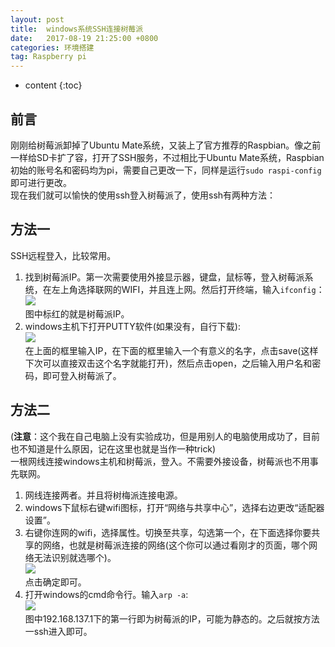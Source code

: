 ```yaml
---
layout: post
title:  windows系统SSH连接树莓派
date:   2017-08-19 21:25:00 +0800
categories: 环境搭建
tag: Raspberry pi
---
```


* content
{:toc}


## 前言

刚刚给树莓派卸掉了Ubuntu Mate系统，又装上了官方推荐的Raspbian。像之前一样给SD卡扩了容，打开了SSH服务，不过相比于Ubuntu Mate系统，Raspbian初始的账号名和密码均为pi，需要自己更改一下，同样是运行```sudo raspi-config```即可进行更改。  
现在我们就可以愉快的使用ssh登入树莓派了，使用ssh有两种方法：  

## 方法一 

SSH远程登入，比较常用。  
1. 找到树莓派IP。第一次需要使用外接显示器，键盘，鼠标等，登入树莓派系统，在左上角选择联网的WIFI，并且连上网。然后打开终端，输入```ifconfig```：  
![](http://ouebtut1h.bkt.clouddn.com/wlan0-.jpg)  
图中标红的就是树莓派IP。  
2. windows主机下打开PUTTY软件(如果没有，自行下载):  
![](http://ouebtut1h.bkt.clouddn.com/putty.PNG)  
在上面的框里输入IP，在下面的框里输入一个有意义的名字，点击save(这样下次可以直接双击这个名字就能打开)，然后点击open，之后输入用户名和密码，即可登入树莓派了。  

## 方法二  

(**注意**：这个我在自己电脑上没有实验成功，但是用别人的电脑使用成功了，目前也不知道是什么原因，记在这里也就是当作一种trick)  
一根网线连接windows主机和树莓派，登入。不需要外接设备，树莓派也不用事先联网。  
1. 网线连接两者。并且将树梅派连接电源。  
2. windows下鼠标右键wifi图标，打开“网络与共享中心”，选择右边更改“适配器设置”。  
3. 右键你连网的wifi，选择属性。切换至共享，勾选第一个，在下面选择你要共享的网络，也就是树莓派连接的网络(这个你可以通过看刚才的页面，哪个网络无法识别就选哪个)。  
![](http://ouebtut1h.bkt.clouddn.com/share.PNG)  
点击确定即可。  
4. 打开windows的cmd命令行。输入```arp -a```:  
![](http://ouebtut1h.bkt.clouddn.com/arp-a.PNG)  
图中192.168.137.1下的第一行即为树莓派的IP，可能为静态的。之后就按方法一ssh进入即可。  

